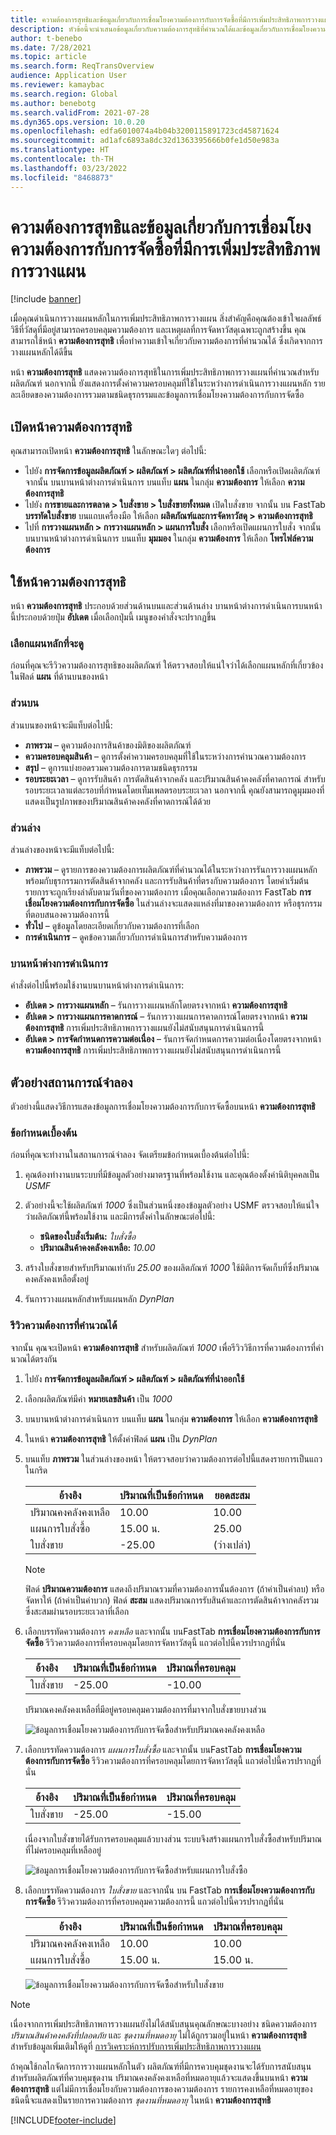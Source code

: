 ```yaml
---
title: ความต้องการสุทธิและข้อมูลเกี่ยวกับการเชื่อมโยงความต้องการกับการจัดซื้อที่มีการเพิ่มประสิทธิภาพการวางแผน
description: หัวข้อนี้จะนำเสนอข้อมูลเกี่ยวกับความต้องการสุทธิที่คำนวณได้และข้อมูลเกี่ยวกับการเชื่อมโยงความต้องการกับการจัดซื้อที่มีการเพิ่มประสิทธิภาพการวางแผน
author: t-benebo
ms.date: 7/28/2021
ms.topic: article
ms.search.form: ReqTransOverview
audience: Application User
ms.reviewer: kamaybac
ms.search.region: Global
ms.author: benebotg
ms.search.validFrom: 2021-07-28
ms.dyn365.ops.version: 10.0.20
ms.openlocfilehash: edfa6010074a4b04b3200115891723cd45871624
ms.sourcegitcommit: ad1afc6893a8dc32d1363395666b0fe1d50e983a
ms.translationtype: HT
ms.contentlocale: th-TH
ms.lasthandoff: 03/23/2022
ms.locfileid: "8468873"
---
```

# <a name="net-requirements-and-pegging-information-with-planning-optimization"></a>ความต้องการสุทธิและข้อมูลเกี่ยวกับการเชื่อมโยงความต้องการกับการจัดซื้อที่มีการเพิ่มประสิทธิภาพการวางแผน

[!include [banner](../../includes/banner.md)]

เมื่อคุณดำเนินการวางแผนหลักในการเพิ่มประสิทธิภาพการวางแผน สิ่งสําคัญคือคุณต้องเข้าใจผลลัพธ์ วิธีที่วัสดุที่มีอยู่สามารถครอบคลุมความต้องการ และเหตุผลที่การจัดหาวัสดุเฉพาะถูกสร้างขึ้น คุณสามารถใช้หน้า **ความต้องการสุทธิ** เพื่อทำความเข้าใจเกี่ยวกับความต้องการที่คํานวณได้ ซึ่งเกิดจากการวางแผนหลักได้ดีขึ้น 

หน้า **ความต้องการสุทธิ** แสดงความต้องการสุทธิในการเพิ่มประสิทธิภาพการวางแผนที่คํานวณสำหรับผลิตภัณฑ์ นอกจากนี้ ยังแสดงการตั้งค่าความครอบคลุมที่ใช้ในระหว่างการดำเนินการวางแผนหลัก รายละเอียดของความต้องการรวมตามชนิดธุรกรรมและข้อมูลการเชื่อมโยงความต้องการกับการจัดซื้อ

## <a name="open-the-net-requirements-page"></a>เปิดหน้าความต้องการสุทธิ

คุณสามารถเปิดหน้า **ความต้องการสุทธิ** ในลักษณะใดๆ ต่อไปนี้:

- ไปยัง **การจัดการข้อมูลผลิตภัณฑ์ \> ผลิตภัณฑ์ \> ผลิตภัณฑ์ที่นำออกใช้** เลือกหรือเปิดผลิตภัณฑ์ จากนั้น บนบานหน้าต่างการดำเนินการ บนแท็บ **แผน** ในกลุ่ม **ความต้องการ** ให้เลือก **ความต้องการสุทธิ**
- ไปยัง **การขายและการตลาด \> ใบสั่งขาย \> ใบสั่งขายทั้งหมด** เปิดใบสั่งขาย จากนั้น บน FastTab **บรรทัดใบสั่งขาย** บนแถบเครื่องมือ ให้เลือก **ผลิตภัณฑ์และการจัดหาวัสดุ \> ความต้องการสุทธิ**
- ไปที่ **การวางแผนหลัก \> การวางแผนหลัก \> แผนการใบสั่ง** เลือกหรือเปิดแผนการใบสั่ง จากนั้น บนบานหน้าต่างการดำเนินการ บนแท็บ **มุมมอง** ในกลุ่ม **ความต้องการ** ให้เลือก **โพรไฟล์ความต้องการ**

## <a name="use-the-net-requirements-page"></a>ใช้หน้าความต้องการสุทธิ

หน้า **ความต้องการสุทธิ** ประกอบด้วยส่วนด้านบนและส่วนด้านล่าง บานหน้าต่างการดำเนินการบนหน้านี้ประกอบด้วยปุ่ม **อัปเดต** เมื่อเลือกปุ่มนี้ เมนูของคำสั่งจะปรากฏขึ้น

### <a name="select-a-master-plan-to-view"></a>เลือกแผนหลักที่จะดู

ก่อนที่คุณจะรีวิวความต้องการสุทธิของผลิตภัณฑ์ ให้ตรวจสอบให้แน่ใจว่าได้เลือกแผนหลักที่เกี่ยวข้องในฟิลด์ **แผน** ที่ด้านบนของหน้า

### <a name="upper-section"></a>ส่วนบน

ส่วนบนของหน้าจะมีแท็บต่อไปนี้:

- **ภาพรวม** – ดูความต้องการสินค้าของมิติของผลิตภัณฑ์
- **ความครอบคลุมสินค้า** – ดูการตั้งค่าความครอบคลุมที่ใช้ในระหว่างการคํานวณความต้องการ
- **สรุป** – ดูการแบ่งยอดรวมความต้องการตามชนิดธุรกรรม
- **รอบระยะเวลา** – ดูการรับสินค้า การตัดสินค้าจากคลัง และปริมาณสินค้าคงคลังที่คาดการณ์ สำหรับรอบระยะเวลาแต่ละรอบที่กําหนดโดยเท็มเพลตรอบระยะเวลา นอกจากนี้ คุณยังสามารถดูมุมมองที่แสดงเป็นรูปภาพของปริมาณสินค้าคงคลังที่คาดการณ์ได้ด้วย

### <a name="lower-section"></a>ส่วนล่าง

ส่วนล่างของหน้าจะมีแท็บต่อไปนี้:

- **ภาพรวม** – ดูรายการของความต้องการผลิตภัณฑ์ที่คํานวณได้ในระหว่างการรันการวางแผนหลัก พร้อมกับธุรกรรมการตัดสินค้าจากคลัง และการรับสินค้าที่ตรงกับความต้องการ โดยค่าเริ่มต้น รายการจะถูกเรียงลำดับตามวันที่ของความต้องการ เมื่อคุณเลือกความต้องการ FastTab **การเชื่อมโยงความต้องการกับการจัดซื้อ** ในส่วนล่างจะแสดงแหล่งที่มาของความต้องการ หรือธุรกรรมที่ตอบสนองความต้องการนี้
- **ทั่วไป** – ดูข้อมูลโดยละเอียดเกี่ยวกับความต้องการที่เลือก
- **การดำเนินการ** – ดูคข้อความเกี่ยวกับการดำเนินการสำหรับความต้องการ

### <a name="the-action-pane"></a>บานหน้าต่างการดำเนินการ

คำสั่งต่อไปนี้พร้อมใช้งานบนบานหน้าต่างการดำเนินการ:

- **อัปเดต \> การวางแผนหลัก** – รันการวางแผนหลักโดยตรงจากหน้า **ความต้องการสุทธิ**
- **อัปเดต \> การวางแผนการคาดการณ์** – รันการวางแผนการคาดการณ์โดยตรงจากหน้า **ความต้องการสุทธิ** การเพิ่มประสิทธิภาพการวางแผนยังไม่สนับสนุนการดําเนินการนี้
- **อัปเดต \> การจัดกำหนดการความต่อเนื่อง** – รันการจัดกำหนดการความต่อเนื่องโดยตรงจากหน้า **ความต้องการสุทธิ** การเพิ่มประสิทธิภาพการวางแผนยังไม่สนับสนุนการดําเนินการนี้

## <a name="example-scenario"></a>ตัวอย่างสถานการณ์จำลอง

ตัวอย่างนี้แสดงวิธีการแสดงข้อมูลการเชื่อมโยงความต้องการกับการจัดซื้อบนหน้า **ความต้องการสุทธิ**

### <a name="prerequisites"></a>ข้อกำหนดเบื้องต้น

ก่อนที่คุณจะทำงานในสถานการณ์จำลอง จัดเตรียมข้อกำหนดเบื้องต้นต่อไปนี้:

1. คุณต้องทำงานบนระบบที่มีข้อมูลตัวอย่างมาตรฐานที่พร้อมใช้งาน และคุณต้องตั้งค่านิติบุคคลเป็น *USMF*
2. ตัวอย่างนี้จะใช้ผลิตภัณฑ์ *1000* ซึ่งเป็นส่วนหนึ่งของข้อมูลตัวอย่าง USMF ตรวจสอบให้แน่ใจว่าผลิตภัณฑ์นี้พร้อมใช้งาน และมีการตั้งค่าในลักษณะต่อไปนี้:

    - **ชนิดของใบสั่งเริ่มต้น:** *ใบสั่งซื้อ*
    - **ปริมาณสินค้าคงคลังคงเหลือ:** *10.00*

3. สร้างใบสั่งขายสำหรับปริมาณเท่ากับ *25.00* ของผลิตภัณฑ์ *1000* ใช้มิติการจัดเก็บที่ซึ่งปริมาณคงคลังคงเหลือตั้งอยู่
4. รันการวางแผนหลักสำหรับแผนหลัก *DynPlan*

### <a name="review-the-calculated-requirements"></a>รีวิวความต้องการที่คำนวณได้

จากนั้น คุณจะเปิดหน้า **ความต้องการสุทธิ** สำหรับผลิตภัณฑ์ *1000* เพื่อรีวิววิธีการที่ความต้องการที่คํานวณได้ตรงกัน

1. ไปยัง **การจัดการข้อมูลผลิตภัณฑ์ \> ผลิตภัณฑ์ \> ผลิตภัณฑ์ที่นำออกใช้**
1. เลือกผลิตภัณฑ์มีค่า **หมายเลขสินค้า** เป็น *1000*
1. บนบานหน้าต่างการดำเนินการ บนแท็บ **แผน** ในกลุ่ม **ความต้องการ** ให้เลือก **ความต้องการสุทธิ**
1. ในหน้า **ความต้องการสุทธิ** ให้ตั้งค่าฟิลด์ **แผน** เป็น *DynPlan*
1. บนแท็บ **ภาพรวม** ในส่วนล่างของหน้า ให้ตรวจสอบว่าความต้องการต่อไปนี้แสดงรายการเป็นแถวในกริด

    | อ้างอิง | ปริมาณที่เป็นข้อกำหนด | ยอดสะสม |
    |---|---|---|
    | ปริมาณคงคลังคงเหลือ | 10.00 | 10.00 |
    | แผนการใบสั่งซื้อ | 15.00 น. | 25.00 |
    | ใบสั่งขาย | -25.00 | (ว่างเปล่า) |

    > [!NOTE]
    > ฟิลด์ **ปริมาณความต้องการ** แสดงถึงปริมาณรวมที่ความต้องการนั้นต้องการ (ถ้าค่าเป็นค่าลบ) หรือจัดหาให้ (ถ้าค่าเป็นค่าบวก) ฟิลด์ **สะสม** แสดงปริมาณการรับสินค้าและการตัดสินค้าจากคลังรวม ซึ่งสะสมผ่านรอบระยะเวลาที่เลือก

1. เลือกบรรทัดความต้องการ *คงเหลือ* และจากนั้น บนFastTab **การเชื่อมโยงความต้องการกับการจัดซื้อ** รีวิวความต้องการที่ครอบคลุมโดยการจัดหาวัสดุนี้ แถวต่อไปนี้ควรปรากฏที่นั่น

    | อ้างอิง | ปริมาณที่เป็นข้อกำหนด | ปริมาณที่ครอบคลุม |
    |---|---|---|
    | ใบสั่งขาย | -25.00 | -10.00 |

    ปริมาณคงคลังคงเหลือที่มีอยู่ครอบคลุมความต้องการที่มาจากใบสั่งขายบางส่วน

    ![ข้อมูลการเชื่อมโยงความต้องการกับการจัดซื้อสำหรับปริมาณคงคลังคงเหลือ](media/pegging-on-hand.png "ข้อมูลการเชื่อมโยงความต้องการกับการจัดซื้อสำหรับปริมาณคงคลังคงเหลือ")

1. เลือกบรรทัดความต้องการ *แผนการใบสั่งซื้อ* และจากนั้น บนFastTab **การเชื่อมโยงความต้องการกับการจัดซื้อ** รีวิวความต้องการที่ครอบคลุมโดยการจัดหาวัสดุนี้ แถวต่อไปนี้ควรปรากฏที่นั่น

    | อ้างอิง | ปริมาณที่เป็นข้อกำหนด | ปริมาณที่ครอบคลุม |
    |---|---|---|
    | ใบสั่งขาย | -25.00 | -15.00 |

    เนื่องจากใบสั่งขายได้รับการครอบคลุมแล้วบางส่วน ระบบจึงสร้างแผนการใบสั่งซื้อสำหรับปริมาณที่ไม่ครอบคลุมที่เหลืออยู่

    ![ข้อมูลการเชื่อมโยงความต้องการกับการจัดซื้อสำหรับแผนการใบสั่งซื้อ](media/pegging-planned-purchase-order.png "ข้อมูลการเชื่อมโยงความต้องการกับการจัดซื้อสำหรับแผนการใบสั่งซื้อ")

1. เลือกบรรทัดความต้องการ *ใบสั่งขาย* และจากนั้น บน FastTab **การเชื่อมโยงความต้องการกับการจัดซื้อ** รีวิวความต้องการที่ครอบคลุมความต้องการนี้ แถวต่อไปนี้ควรปรากฏที่นั่น

    | อ้างอิง | ปริมาณที่เป็นข้อกำหนด | ปริมาณที่ครอบคลุม |
    |---|---|---|
    | ปริมาณคงคลังคงเหลือ | 10.00 | 10.00 |
    | แผนการใบสั่งซื้อ | 15.00 น. | 15.00 น. |

    ![ข้อมูลการเชื่อมโยงความต้องการกับการจัดซื้อสำหรับใบสั่งขาย](media/pegging-planned-purchase-order.png "ข้อมูลการเชื่อมโยงความต้องการกับการจัดซื้อสำหรับใบสั่งขาย")

> [!NOTE]
> เนื่องจากการเพิ่มประสิทธิภาพการวางแผนยังไม่ได้สนับสนุนคุณลักษณะบางอย่าง ชนิดความต้องการ *ปริมาณสินค้าคงคลังที่ปลอดภัย* และ *ชุดงานที่หมดอายุ* ไม่ได้ถูกรวมอยู่ในหน้า **ความต้องการสุทธิ** สำหรับข้อมูลเพิ่มเติมให้ดูที่ [การวิเคราะห์การปรับการเพิ่มประสิทธิภาพการวางแผน](planning-optimization-fit-analysis.md)
>
> ถ้าคุณใช้กลไกจัดการการวางแผนหลักในตัว ผลิตภัณฑ์ที่มีการควบคุมชุดงานจะได้รับการสนับสนุน สำหรับผลิตภัณฑ์ที่ควบคุมชุดงาน ปริมาณคงคลังคงเหลือที่หมดอายุแล้วจะแสดงขึ้นบนหน้า **ความต้องการสุทธิ** แต่ไม่มีการเชื่อมโยงกับความต้องการของความต้องการ รายการคงเหลือที่หมดอายุของชนิดนี้จะแสดงเป็นรายการความต้องการ *ชุดงานที่หมดอายุ* ในหน้า **ความต้องการสุทธิ**

[!INCLUDE[footer-include](../../../includes/footer-banner.md)]
